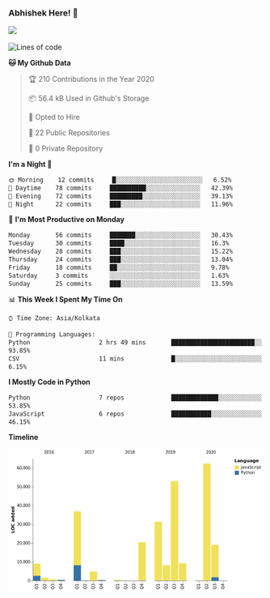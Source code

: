 ### Abhishek Here! 👋
![](https://komarev.com/ghpvc/?username=5parkp1ug&color=green)

<!--
**5parkp1ug/5parkp1ug** is a ✨ _special_ ✨ repository because its `README.md` (this file) appears on your GitHub profile.

Here are some ideas to get you started:

- 🔭 I’m currently working on ...
- 🌱 I’m currently learning ...
- 👯 I’m looking to collaborate on ...
- 🤔 I’m looking for help with ...
- 💬 Ask me about ...
- 📫 How to reach me: ...
- 😄 Pronouns: ...
- ⚡ Fun fact: ...
-->

<!--START_SECTION:waka-->
![Lines of code](https://img.shields.io/badge/From%20Hello%20World%20I%27ve%20Written-360155%20lines%20of%20code-blue)

**🐱 My Github Data** 

> 🏆 210 Contributions in the Year 2020
 > 
> 📦 56.4 kB Used in Github's Storage 
 > 
> 💼 Opted to Hire
 > 
> 📜 22 Public Repositories
 > 
> 🔑 0 Private Repository 
 > 
**I'm a Night 🦉** 

```text
🌞 Morning    12 commits     █░░░░░░░░░░░░░░░░░░░░░░░░   6.52% 
🌆 Daytime    78 commits     ██████████░░░░░░░░░░░░░░░   42.39% 
🌃 Evening    72 commits     █████████░░░░░░░░░░░░░░░░   39.13% 
🌙 Night      22 commits     ███░░░░░░░░░░░░░░░░░░░░░░   11.96%

```
📅 **I'm Most Productive on Monday** 

```text
Monday       56 commits     ███████░░░░░░░░░░░░░░░░░░   30.43% 
Tuesday      30 commits     ████░░░░░░░░░░░░░░░░░░░░░   16.3% 
Wednesday    28 commits     ███░░░░░░░░░░░░░░░░░░░░░░   15.22% 
Thursday     24 commits     ███░░░░░░░░░░░░░░░░░░░░░░   13.04% 
Friday       18 commits     ██░░░░░░░░░░░░░░░░░░░░░░░   9.78% 
Saturday     3 commits      ░░░░░░░░░░░░░░░░░░░░░░░░░   1.63% 
Sunday       25 commits     ███░░░░░░░░░░░░░░░░░░░░░░   13.59%

```


📊 **This Week I Spent My Time On** 

```text
⌚︎ Time Zone: Asia/Kolkata

💬 Programming Languages: 
Python                   2 hrs 49 mins       ███████████████████████░░   93.85% 
CSV                      11 mins             █░░░░░░░░░░░░░░░░░░░░░░░░   6.15%

```

**I Mostly Code in Python** 

```text
Python                   7 repos             █████████████░░░░░░░░░░░░   53.85% 
JavaScript               6 repos             ███████████░░░░░░░░░░░░░░   46.15%

```


**Timeline**

![Chart not found](https://github.com/5parkp1ug/5parkp1ug/blob/master/charts/bar_graph.png) 


<!--END_SECTION:waka-->
